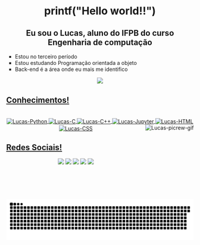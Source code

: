 <div>
  <h1 align = center>printf("Hello world!!")</h1>
  <h2 align = center>Eu sou o Lucas, aluno do IFPB do curso Engenharia de computação</h2>
  <ul type = "square">
    <li>Estou no terceiro período
    <li>Estou estudando Programação orientada a objeto
    <li>Back-end é a área onde eu mais me identifico
  </ul>

<div align="center">
  <a href="https://github.com/lucasgomes14">
  <img height="180em" src="https://github-readme-stats.vercel.app/api/top-langs/?username=lucasgomes14&layout=compact&langs_count=7&theme=dark"/>
</div>   
  
## Conhecimentos!
<div style="display: inline_block" align="center"><br>
    <img align="center" alt="Lucas-Python" height="60" widht="40" src="https://cdn.jsdelivr.net/gh/devicons/devicon/icons/python/python-original.svg" />
    <img align="center" alt="Lucas-C" height="60" widht="40" src="https://cdn.jsdelivr.net/gh/devicons/devicon/icons/c/c-original.svg" />
    <img align="center" alt="Lucas-C++" height="60" widht="40" src="https://cdn.jsdelivr.net/gh/devicons/devicon/icons/cplusplus/cplusplus-original.svg" />
    <img align="center" alt="Lucas-Jupyter" height="60" widht="40" src="https://cdn.jsdelivr.net/gh/devicons/devicon/icons/jupyter/jupyter-original-wordmark.svg" />
    <img align="center" alt="Lucas-HTML" height="60" widht="40" src="https://cdn.jsdelivr.net/gh/devicons/devicon/icons/html5/html5-original.svg" />
    <img align="center" alt="Lucas-CSS" height="60" widht="40" src="https://cdn.jsdelivr.net/gh/devicons/devicon/icons/css3/css3-original.svg" />
    <img align="right" alt="Lucas-picrew-gif" height="200" widht="160" src="https://i.picasion.com/pic92/4d0cf939a0e905d17e661ae32d214346.gif">
</div>
  
## Redes Sociais!
    
<div align = "center"> 
  <a href="https://instagram.com/lucas.gomes_14" target="_blank"><img src="https://img.shields.io/badge/-Instagram-%23E4405F?style=for-the-badge&logo=instagram&logoColor=white" target="_blank"></a>
  <a href="mailto:lucazmatehus14@gmail.com"><img src="https://img.shields.io/badge/-Gmail-%23333?style=for-the-badge&logo=gmail&logoColor=white" target="_blank"></a>
  <a href="https://www.linkedin.com/in/lucas-matheus-gomes-de-lima-582b52228/" target="_blank"><img src="https://img.shields.io/badge/-LinkedIn-%230077B5?style=for-the-badge&logo=linkedin&logoColor=white" target="_blank"></a> 
   <a href="https://www.facebook.com/profile.php?id=100024437228795" target="_blank"><img src="https://img.shields.io/badge/Facebook-1877F2?style=for-the-badge&logo=facebook&logoColor=white" target="_blank"></a>
  <a href="https://twitter.com/LucasGomesL14" target="_blank"><img src="https://img.shields.io/badge/Twitter-1DA1F2?style=for-the-badge&logo=twitter&logoColor=white" target="_blank">
    
   ![Snake animation](https://github.com/lucasgomes14/lucasgomes14/blob/output/github-contribution-grid-snake.svg)
 
</div>
    
    
